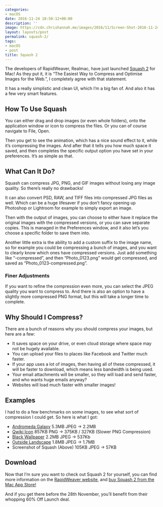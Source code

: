 ```yaml
---
categories:
- macOS
date: 2016-11-24 18:50:12+00:00
description: ''
image: https://cdn.chrishannah.me/images/2016/11/Screen-Shot-2016-11-24-at-18-21-46-1.png
layout: layouts/post
permalink: squash-2/
tags:
- macOS
- post
title: Squash 2
---
```


<div class="kg-card-markdown">
<p>The developers of RapidWeaver, Realmac, have just launched <a href="https://geo.itunes.apple.com/us/app/squash-web-image-compression/id1152443474?at=1010l4Hj&amp;ct=myself&amp;ls=1&amp;mt=12">Squash 2</a> for Mac! As they put it, it is &#8220;The Easiest Way to Compress and Optimise Images for the Web.&#8221;, I completely agree with that statement.</p>
<p>It has a really simplistic and clean UI, which I&#8217;m a big fan of. And also it has a few very smart features.</p>
<h2 id="howtousesquash">How To Use Squash</h2>
<p>You can either drag and drop images (or even whole folders), onto the application window or icon to compress the files. Or you can of course navigate to File, Open.</p>
<p>Then you get to see the animation, which has a nice sound effect to it, while it&#8217;s compressing the images. And after that it tells you how much space it saved, and then completes the specific output option you have set in your preferences. It&#8217;s as simple as that.</p>
<h2 id="whatcanitdo">What Can It Do?</h2>
<p>Squash can compress JPG, PNG, and GIF images without losing any image quality. So there&#8217;s really no drawbacks!</p>
<p>It can also convert PSD, RAW, and TIFF files into compressed JPG files as well. Which can be a huge lifesaver if you don&#8217;t fancy opening up Photoshop or Lightroom for example to simply export an image.</p>
<p>Then with the output of images, you can choose to either have it replace the original images with the compressed versions, or you can save separate copies. This is managed in the Preferences window, and it also let&#8217;s you choose a specific folder to save them into.</p>
<p>Another little extra is the ability to add a custom suffix to the image name, so for example you could be compressing a bunch of images, and you want to clearly know which ones have compressed versions. Just add something like &#8220;-compressed&#8221;, and then &#8220;Photo_0123.png&#8221; would get compressed, and saved as &#8220;Photo_0123-compressed.png&#8221;.</p>
<h3 id="fineradjustments">Finer Adjustments</h3>
<p>If you want to refine the compression even more, you can select the JPEG quality you want to compress to. And there is also an option to have a slightly more compressed PNG format, but this will take a longer time to complete.</p>
<h2 id="whyshouldicompress">Why Should I Compress?</h2>
<p>There are a bunch of reasons why you should compress your images, but here are a few:</p>
<ul>
<li>It saves space on your drive, or even cloud storage where space may not be hugely available.</li>
<li>You can upload your files to places like Facebook and Twitter much faster.</li>
<li>If your app uses a lot of images, then having all of these compressed, it will be faster to download, which means less bandwidth is being used.</li>
<li>Your email attachments will be smaller, so they will load and send faster, and who wants huge emails anyway?</li>
<li>Websites will load much faster with smaller images!</li>
</ul>
<h2 id="examples">Examples</h2>
<p>I had to do a few benchmarks on some images, to see what sort of compression I could get. So here is what I got:</p>
<ul>
<li><a href="https://cdn.spacetelescope.org/archives/images/publicationjpg/heic1502a.jpg">Andromeda Galaxy</a> 5.3MB JPEG -&gt; 2.2MB</li>
<li><a href="http://getqwiki.co/assets/icon.png">Qwiki Icon</a> 857KB PNG -&gt; 375KB / 327KB (Slower PNG Compression)</li>
<li><a href="https://cdn.chrishannah.me/images/2016/11/BLACK_I_desktop-1.jpg">Black Wallpaper</a> 2.2MB JPEG -&gt; 537Kb</li>
<li><a href="https://cdn.chrishannah.me/images/2016/11/IMG_0169.JPG">Outside Landscape</a> 1.8MB JPEG -&gt; 1.7MB</li>
<li>Screenshot of Squash (Above) 105KB JPEG -&gt; 57KB</li>
</ul>
<h2 id="download">Download</h2>
<p>Now that I&#8217;m sure you want to check out Squash 2 for yourself, you can find more information on the <a href="https://realmacsoftware.com/squash/">RapidWeaver website</a>, and <a href="https://geo.itunes.apple.com/us/app/squash-web-image-compression/id1152443474?at=1010l4Hj&amp;ct=myself&amp;ls=1&amp;mt=12">buy Squash 2 from the Mac App Store!</a></p>
<p>And if you get there before the 28th November, you&#8217;ll benefit from their whopping 60% Off Launch deal.</p>
</div>